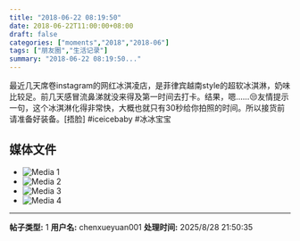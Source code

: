 ```yaml
---
title: "2018-06-22 08:19:50"
date: 2018-06-22T11:00:00+08:00
draft: false
categories: ["moments","2018","2018-06"]
tags: ["朋友圈","生活记录"]
summary: "2018-06-22 08:19:50..."
---
```


最近几天席卷instagram的网红冰淇凌店，是菲律宾越南style的超软冰淇淋，奶味比较足。前几天感冒流鼻涕就没来得及第一时间去打卡。结果，嗯……😒友情提示一句，这个冰淇淋化得非常快，大概也就只有30秒给你拍照的时间。所以接货前请准备好装备。[捂脸]
#iceicebaby
#冰冰宝宝

## 媒体文件

- ![Media 1](/Moments/photos/2018-06-22/201806220819500.jpg)
- ![Media 2](/Moments/photos/2018-06-22/201806220819501.jpg)
- ![Media 3](/Moments/photos/2018-06-22/201806220819502.jpg)
- ![Media 4](/Moments/photos/2018-06-22/201806220819503.jpg)

---

**帖子类型:** 1
**用户名:** chenxueyuan001
**处理时间:** 2025/8/28 21:50:35